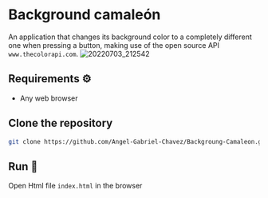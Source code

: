 # Background camaleón
An application that changes its background color to a completely different one when pressing a button, making use of the open source API `www.thecolorapi.com`.
![20220703_212542](https://user-images.githubusercontent.com/58778570/177077807-b4fe0b0d-1759-4ebb-99b1-55b7c7eb549c.gif)

## Requirements ⚙️
- Any web browser

## Clone the repository
```bash
git clone https://github.com/Angel-Gabriel-Chavez/Backgroung-Camaleon.git
```
## Run 🏁
Open Html file `index.html` in the browser

